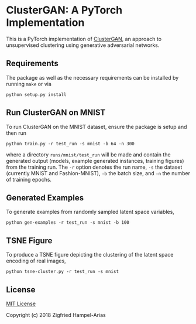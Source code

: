 # ClusterGAN: A PyTorch Implementation

This is a PyTorch implementation of [ClusterGAN](https://arxiv.org/abs/1809.03627),
an approach to unsupervised clustering using generative adversarial networks.


## Requirements

The package as well as the necessary requirements can be installed by running `make` or via
```
python setup.py install
```

## Run ClusterGAN on MNIST

To run ClusterGAN on the MNIST dataset, ensure the package is setup and then run
```
python train.py -r test_run -s mnist -b 64 -n 300
```
where a directory `runs/mnist/test_run` will be made and contain the generated output
(models, example generated instances, training figures) from the training run.
The `-r` option denotes the run name, `-s` the dataset (currently MNIST and Fashion-MNIST),
`-b` the batch size, and `-n` the number of training epochs.


## Generated Examples
To generate examples from randomly sampled latent space variables, 
```
python gen-examples -r test_run -s mnist -b 100
```


## TSNE Figure
To produce a TSNE figure depicting the clustering of the latent space encoding of real images,
```
python tsne-cluster.py -r test_run -s mnist
```


## License

[MIT License](LICENSE)

Copyright (c) 2018 Zigfried Hampel-Arias
